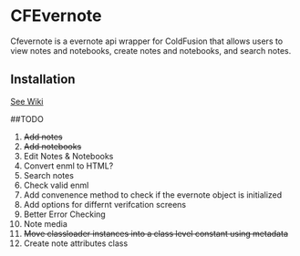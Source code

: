 # CFEvernote

Cfevernote is a evernote api wrapper for ColdFusion that allows users to view notes and notebooks, create notes and notebooks, and search notes. 

## Installation
[See Wiki](https://github.com/bittersweetryan/cfevernote/wiki)

##TODO
1. ~~Add notes~~
2. ~~Add notebooks~~
3. Edit Notes & Notebooks
4. Convert enml to HTML?
5. Search notes
6. Check valid enml
7. Add convenence method to check if the evernote object is initialized
8. Add options for differnt verifcation screens
9. Better Error Checking
10. Note media   
11. ~~Move classloader instances into a class level constant using metadata~~
12. Create note attributes class	